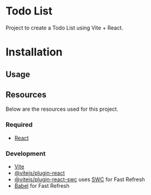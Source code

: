 # Todo List
Project to create a Todo List using Vite + React.

# Installation


## Usage


## Resources
Below are the resources used for this project.

### Required
- [React](https://react.dev/)

### Development
- [Vite](https://vitejs.dev/)
- [@vitejs/plugin-react](https://github.com/vitejs/vite-plugin-react/blob/main/packages/plugin-react/README.md) 
- [@vitejs/plugin-react-swc](https://github.com/vitejs/vite-plugin-react-swc) uses [SWC](https://swc.rs/) for Fast Refresh
- [Babel](https://babeljs.io/) for Fast Refresh